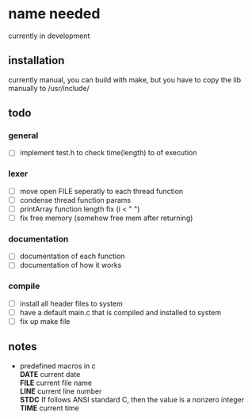 # name needed
currently in development

## installation
currently manual, you can build with make, but you have to copy the lib manually
to /usr/include/

## todo
### general
* [ ] implement test.h to check time(length) to of execution

### lexer
* [ ] move open FILE seperatly to each thread function
* [ ] condense thread function params
* [ ] printArray function length fix (i < " ")
* [ ] fix free memory (somehow free mem after returning)

### documentation
* [ ] documentation of each function
* [ ] documentation of how it works

### compile
* [ ] install all header files to system
* [ ] have a default main.c that is compiled and installed to system
* [ ] fix up make file

## notes
* predefined macros in c \
    __DATE__ current date \
    __FILE__ current file name \
    __LINE__ current line number \
    __STDC__ If follows ANSI standard C, then the value is a nonzero integer \
    __TIME__ current time
